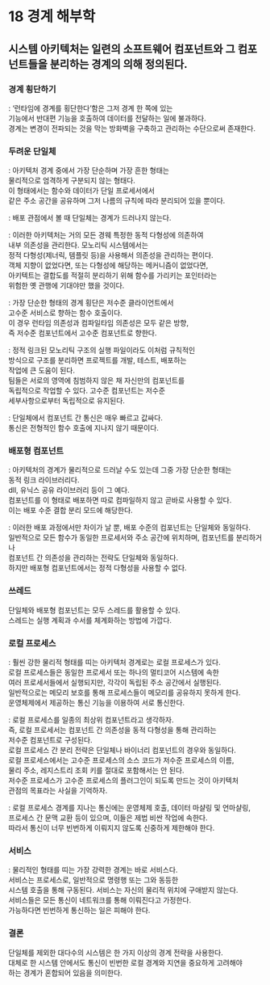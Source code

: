 # 18 경계 해부학


## 시스템 아키텍처는 일련의 소프트웨어 컴포넌트와 그 컴포넌트들을 분리하는 경계의 의해 정의된다.


### 경계 횡단하기

: ‘런타임에 경계를 횡단한다’함은 그저 경계 한 쪽에 있는  
기능에서 반대편 기능을 호출하여 데이터를 전달하는 일에 불과하다.   
경계는 변경이 전파되는 것을 막는 방화벽을 구축하고 관리하는 수단으로써 존재한다.

 

### 두려운 단일체

: 아키텍처 경계 중에서 가장 단순하며 가장 흔한 형태는   
물리적으로 엄격하게 구분되지 않는 형태다.  
이 형태에서는 함수와 데이터가 단일 프로세서에서  
같은 주소 공간을 공유하며 그저 나름의 규칙에 따라 분리되어 있을 뿐이다.

: 배포 관점에서 볼 때 단일체는 경계가 드러나지 않는다.

: 이러한 아키텍처는 거의 모든 경웨 특정한 동적 다형성에 의존하여  
내부 의존성을 관리한다. 모노리틱 시스템에서는   
정적 다형성(제너릭, 템플릿 등)을 사용해서 의존성을 관리하는 편이다.  
객체 지향이 없었다면, 또는 다형성에 해당하는 메커니즘이 없었다면,  
아키텍트는 결합도를 적절히 분리하기 위해 함수를 가리키는 포인터라는  
위험한 옛 관행에 기대야만 했을 것이다.

: 가장 단순한 형태의 경계 횡단은 저수준 클라이언트에서  
고수준 서비스로 향하는 함수 호출이다.  
이 경우 런타임 의존성과 컴파일타임 의존성은 모두 같은 방향,  
즉 저수준 컴포넌트에서 고수준 컴포넌트로 향한다.  

: 정적 링크된 모노리틱 구조의 실행 파일이라도 이처럼 규칙적인  
방식으로 구조를 분리하면 프로젝트를 개발, 테스트, 배포하는   
작업에 큰 도움이 된다.  
팀들은 서로의 영역에 침범하지 않은 채 자신만의 컴포넌트를  
독립적으로 작업할 수 있다. 고수준 컴포넌트는 저수준  
세부사항으로부터 독립적으로 유지된다.  


: 단일체에서 컴포넌트 간 통신은 매우 빠르고 값싸다.  
통신은 전형적인 함수 호출에 지나지 않기 때문이다.

 

### 배포형 컴포넌트

: 아키텍처의 경계가 물리적으로 드러날 수도 있는데 그중 가장 단순한 형태는  
동적 링크 라이브러리다.  
dll, 유닉스 공유 라이브러리 등이 그 예다.  
컴포넌트를 이 형태로 배포하면 따로 컴파일하지 않고 곧바로 사용할 수 있다.  
이는 배포 수준 결합 분리 모드에 해당한다.

: 이러한 배포 과정에서만 차이가 날 뿐, 배포 수준의 컴포넌트는 단일체와 동일하다.  
일반적으로 모든 함수가 동일한 프로세서와 주소 공간에 위치하며, 컴포넌트를 분리하거나  
컴포넌트 간 의존성을 관리하는 전략도 단일체와 동일하다.  
하지만 배포형 컴포넌트에서는 정적 다형성을 사용할 수 없다.

 
### 쓰레드

단일체와 배포형 컴포넌트는 모두 스레드를 활용할 수 있다.  
스레드는 실행 계획과 수서를 체계화하는 방법에 가깝다.

 

### 로컬 프로세스

: 훨씬 강한 물리적 형태를 띠는 아키텍처 경계로는 로컬 프로세스가 있다.  
로컬 프로세스들은 동일한 프로세서 또는 하나의 멀티코어 시스템에 속한  
여러 프로세서들에서 실행되지만, 각각이 독립된 주소 공간에서 실행된다.  
일반적으로는 메모리 보호를 통해 프로세스들이 메모리를 공유하지 못하게 한다.  
운영체제에서 제공하는 통신 기능을 이용하여 서로 통신한다.

: 로컬 프로세스를 일종의 최상위 컴포넌트라고 생각하자.   
즉, 로컬 프로세서는 컴포넌트 간 의존성을 동적 다형성을 통해 관리하는   
저수준 컴포넌트로 구성된다.  
로컬 프로세스 간 분리 전략은 단일체나 바이너리 컴포넌트의 경우와 동일하다.  
로컬 프로세스에서는 고수준 프로세스의 소스 코드가 저수준 프로세스의 이름,  
물리 주소, 레지스트리 조회 키를 절대로 포함해서는 안 된다.  
저수준 프로세스가 고수준 프로세스의 플러그인이 되도록 만드는 것이 아키텍처  
관점의 목표라는 사실을 기억하자.

: 로컬 프로세스 경계를 지나는 통신에는 운영체제 호출, 데이터 마샬링 및 언마샬링,  
프로세스 간 문맥 교환 등이 있으며, 이들은 제법 비싼 작업에 속한다.  
따라서 통신이 너무 빈번하게 이뤄지지 않도록 신중하게 제한해야 한다.

### 서비스

: 물리적인 형태를 띠는 가장 강력한 경계는 바로 서비스다.  
서비스는 프로세스로, 일반적으로 명령행 또는 그와 동등한  
시스템 호출을 통해 구동된다. 서비스는 자신의 물리적 위치에 구애받지 않는다.  
서비스들은 모든 통신이 네트워크를 통해 이뤄진다고 가정한다.  
가능하다면 빈번하게 통신하는 일은 피해야 한다.

 

### 결론

단일체를 제외한 대다수의 시스템은 한 가지 이상의 경계 전략을 사용한다.  
대체로 한 시스템 안에서도 통신이 빈번한 로컬 경계와 지연을 중요하게 고려해야  
하는 경계가 혼합되어 있음을 의미한다.